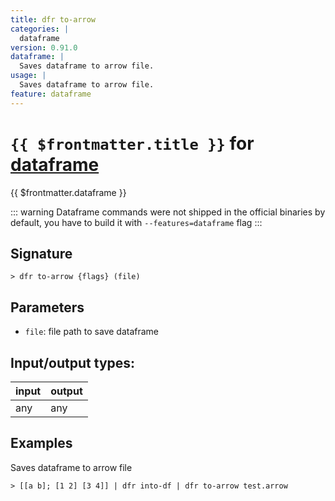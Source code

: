 ```yaml
---
title: dfr to-arrow
categories: |
  dataframe
version: 0.91.0
dataframe: |
  Saves dataframe to arrow file.
usage: |
  Saves dataframe to arrow file.
feature: dataframe
---
```

<!-- This file is automatically generated. Please edit the command in https://github.com/nushell/nushell instead. -->

# `{{ $frontmatter.title }}` for [dataframe](/commands/categories/dataframe.md)

<div class='command-title'>{{ $frontmatter.dataframe }}</div>


::: warning
Dataframe commands were not shipped in the official binaries by default, you have to build it with `--features=dataframe` flag
:::
## Signature

```> dfr to-arrow {flags} (file)```

## Parameters

 -  `file`: file path to save dataframe


## Input/output types:

| input | output |
| ----- | ------ |
| any   | any    |

## Examples

Saves dataframe to arrow file
```nu
> [[a b]; [1 2] [3 4]] | dfr into-df | dfr to-arrow test.arrow

```
